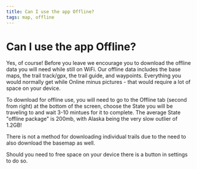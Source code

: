 ```yaml
---
title: Can I use the app Offline?
tags: map, offline
--- 
```


# Can I use the app Offline?

Yes, of course! Before you leave we encourage you to 
download the offline data you will need while still on WiFi. 
Our offline data includes the base maps, the trail track/gpx, 
the trail guide, and waypoints. Everything you would normally 
get while Online minus pictures - that would require a lot of 
space on your device.

To download for offline use, you will need to go to the 
Offline tab (second from right) at the bottom of the screen, 
choose the State you will be traveling to and wait 3-10 mintues 
for it to complete. The average State "offline package" is 
200mb, with Alaska being the very slow outlier of 1.2GB!

There is not a method for downloading individual trails due 
to the need to also download the basemap as well.

Should you need to free space on your device there is a button 
in settings to do so. 

